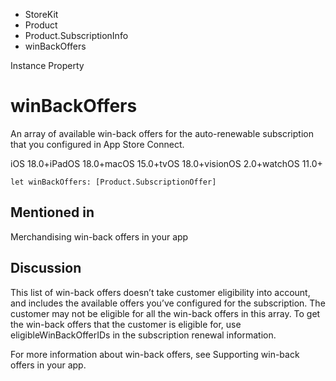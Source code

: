 

- StoreKit
- Product
- Product.SubscriptionInfo
-  winBackOffers 

Instance Property

# winBackOffers

An array of available win-back offers for the auto-renewable subscription that you configured in App Store Connect.

iOS 18.0+iPadOS 18.0+macOS 15.0+tvOS 18.0+visionOS 2.0+watchOS 11.0+

``` source
let winBackOffers: [Product.SubscriptionOffer]
```

## Mentioned in 

Merchandising win-back offers in your app

## Discussion

This list of win-back offers doesn’t take customer eligibility into account, and includes the available offers you’ve configured for the subscription. The customer may not be eligible for all the win-back offers in this array. To get the win-back offers that the customer is eligible for, use eligibleWinBackOfferIDs in the subscription renewal information.

For more information about win-back offers, see Supporting win-back offers in your app.

